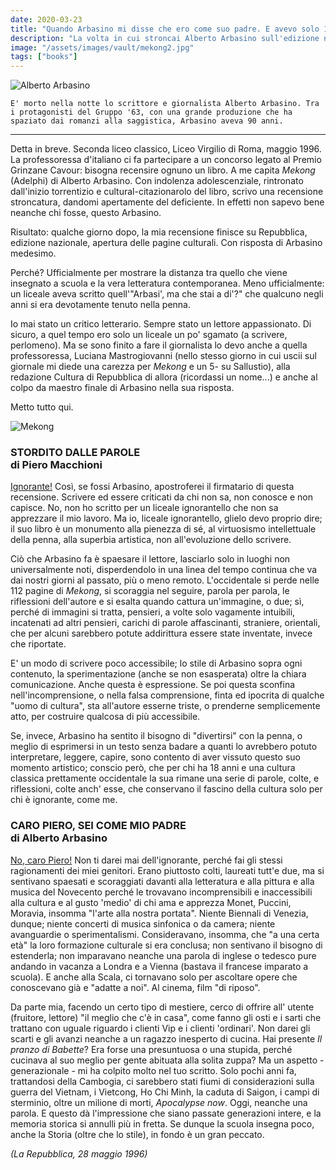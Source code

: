 ```yaml
---
date: 2020-03-23
title: "Quando Arbasino mi disse che ero come suo padre. E avevo solo 17 anni"
description: "La volta in cui stroncai Alberto Arbasino sull'edizione nazionale di Repubblica."
image: "/assets/images/vault/mekong2.jpg"
tags: ["books"]
---
```


![Alberto Arbasino](/static/img/vault/arbasino.jpg)


`E' morto nella notte lo scrittore e giornalista Alberto Arbasino. Tra i protagonisti del Gruppo '63, con una grande produzione che ha spaziato dai romanzi alla saggistica, Arbasino aveva 90 anni.` 

---

Detta in breve. Seconda liceo classico, Liceo Virgilio di Roma, maggio 1996. La professoressa d'italiano ci fa partecipare a un concorso legato al Premio Grinzane Cavour: bisogna recensire ognuno un libro. A me capita _Mekong_ (Adelphi) di Alberto Arbasino. Con indolenza adolescenziale, rintronato dall'inizio torrentizio e cultural-citazionarolo del libro, scrivo una recensione stroncatura, dandomi apertamente del deficiente. In effetti non sapevo bene neanche chi fosse, questo Arbasino. 

Risultato: qualche giorno dopo, la mia recensione finisce su Repubblica, edizione nazionale, apertura delle pagine culturali. Con risposta di Arbasino medesimo. 

Perché? Ufficialmente per mostrare la distanza tra quello che viene insegnato a scuola e la vera letteratura contemporanea. Meno ufficialmente: un liceale aveva scritto quell'"Arbasi', ma che stai a di'?" che qualcuno negli anni si era devotamente tenuto nella penna. 

Io mai stato un critico letterario. Sempre stato un lettore appassionato. Di sicuro, a quel tempo ero solo un liceale un po' sgamato (a scrivere, perlomeno). Ma se sono finito a fare il giornalista lo devo anche a quella professoressa, Luciana Mastrogiovanni (nello stesso giorno in cui uscii sul giornale mi diede una carezza per _Mekong_ e un 5- su Sallustio), alla redazione Cultura di Repubblica di allora (ricordassi un nome...) e anche al colpo da maestro finale di Arbasino nella sua risposta. 

Metto tutto qui. 


![Mekong](/static/img/vault/mekong2.jpg)


### STORDITO DALLE PAROLE<br>di Piero Macchioni
[Ignorante!](https://ricerca.repubblica.it/repubblica/archivio/repubblica/1996/05/28/stordito-dalle-parole.html) Così, se fossi Arbasino, apostroferei il firmatario di questa recensione. Scrivere ed essere criticati da chi non sa, non conosce e non capisce. No, non ho scritto per un liceale ignorantello che non sa apprezzare il mio lavoro. 
Ma io, liceale ignorantello, glielo devo proprio dire; il suo libro è un monumento alla pienezza di sé, al virtuosismo intellettuale della penna, alla superbia artistica, non all'evoluzione dello scrivere. 

Ciò che Arbasino fa è spaesare il lettore, lasciarlo solo in luoghi non universalmente noti, disperdendolo in una linea del tempo continua che va dai nostri giorni al passato, più o meno remoto. L'occidentale si perde nelle 112 pagine di _Mekong_, si scoraggia nel seguire, parola per parola, le riflessioni dell'autore e si esalta quando cattura un'immagine, o due; sì, perché di immagini si tratta, pensieri, a volte solo vagamente intuibili, incatenati ad altri pensieri, carichi di parole affascinanti, straniere, orientali, che per alcuni sarebbero potute addirittura essere state inventate, invece che riportate. 

E' un modo di scrivere poco accessibile; lo stile di Arbasino sopra ogni contenuto, la sperimentazione (anche se non esasperata) oltre la chiara comunicazione. Anche questa è espressione. Se poi questa sconfina nell'incomprensione, o nella falsa comprensione, finta ed ipocrita di qualche "uomo di cultura", sta all'autore esserne triste, o prenderne semplicemente atto, per costruire qualcosa di più accessibile. 

Se, invece, Arbasino ha sentito il bisogno di "divertirsi" con la penna, o meglio di esprimersi in un testo senza badare a quanti lo avrebbero potuto interpretare, leggere, capire, sono contento di aver vissuto questo suo momento artistico; conscio però, che per chi ha 18 anni e una cultura classica prettamente occidentale la sua rimane una serie di parole, colte, e riflessioni, colte anch' esse, che conservano il fascino della cultura solo per chi è ignorante, come me.


### CARO PIERO, SEI COME MIO PADRE<br>di Alberto Arbasino

[No, caro Piero!](https://ricerca.repubblica.it/repubblica/archivio/repubblica/1996/05/28/caro-piero-sei-come-mio-padre.html) Non ti darei mai dell'ignorante, perché fai gli stessi ragionamenti dei miei genitori. Erano piuttosto colti, laureati tutt'e due, ma si sentivano spaesati e scoraggiati davanti alla letteratura e alla pittura e alla musica del Novecento perché le trovavano incomprensibili e inaccessibili alla cultura e al gusto 'medio' di chi ama e apprezza Monet, Puccini, Moravia, insomma "l'arte alla nostra portata". Niente Biennali di Venezia, dunque; niente concerti di musica sinfonica o da camera; niente avanguardie o sperimentalismi. Consideravano, insomma, che "a una certa età" la loro formazione culturale si era conclusa; non sentivano il bisogno di estenderla; non imparavano neanche una parola di inglese o tedesco pure andando in vacanza a Londra e a Vienna (bastava il francese imparato a scuola). E anche alla Scala, ci tornavano solo per ascoltare opere che conoscevano già e "adatte a noi". Al cinema, film "di riposo". 

Da parte mia, facendo un certo tipo di mestiere, cerco di offrire all' utente (fruitore, lettore) "il meglio che c'è in casa", come fanno gli osti e i sarti che trattano con uguale riguardo i clienti Vip e i clienti 'ordinari'. Non darei gli scarti e gli avanzi neanche a un ragazzo inesperto di cucina. Hai presente _Il pranzo di Babette_? Era forse una presuntuosa o una stupida, perché cucinava al suo meglio per gente abituata alla solita zuppa? 
Ma un aspetto - generazionale - mi ha colpito molto nel tuo scritto. Solo pochi anni fa, trattandosi della Cambogia, ci sarebbero stati fiumi di considerazioni sulla guerra del Vietnam, i Vietcong, Ho Chi Minh, la caduta di Saigon, i campi di sterminio, oltre un milione di morti, _Apocalypse now_. Oggi, neanche una parola. E questo dà l'impressione che siano passate generazioni intere, e la memoria storica si annulli più in fretta. Se dunque la scuola insegna poco, anche la Storia (oltre che lo stile), in fondo è un gran peccato.

_(La Repubblica, 28 maggio 1996)_